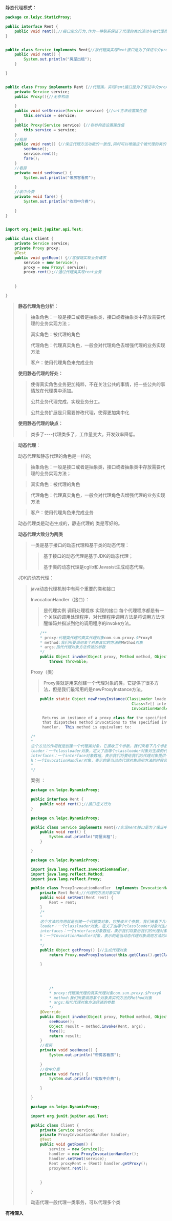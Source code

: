 静态代理模式：

```java
package cn.leiyc.StaticProxy;

public interface Rent {
	public void rent();//接口定义行为,作为一种联系保证了代理的类的活动与被代理类的活动关系一致性
}

```

```java 

public class Service implements Rent{//被代理类实现Rent接口是为了保证中介proxy和service一致
	public void rent() {
		System.out.println("房屋出租");
	}

}

```

```java

public class Proxy implements Rent {//代理类，实现Rent接口是为了保证中介proxy和service一致
	private Service service;
	public Proxy(){//无参构造
		
	}
	public void setService(Service service) {//set方法设置属性值
		this.service = service;
	}
	public Proxy(Service service) {//有参构造设置属性值
		this.service = service;
	}
	//租房
	public void rent() {//保证代理方法功能的一致性,同时可以增强这个被代理的类的需要增强的方法
		seeHouse();
		service.rent();
		fare();
	}
	//看房
	private void seeHouse() {
		System.out.println("带房客看房");
		
	}
	//收中介费
	private void fare() {
		System.out.println("收取中介费");
		
	}
}


```

```java

import org.junit.jupiter.api.Test;

public class Client {
	private Service service;
	private Proxy proxy;
	@Test
	public void getRoom() {//客服端实现业务请求
		service = new Service();
		proxy = new Proxy( service);
		proxy.rent();//通过代理类实现rent业务
		
		
	}

}

```

> **静态代理角色分析：**
>
> > 抽象角色：一般是接口或者是抽象类，接口或者抽象类中存放需要代理的业务实现方法；
> >
> > 真实角色：被代理的角色
> >
> > 代理角色：代理真实角色，一般会对代理角色去增强代理的业务实现方法
> >
> > 客户：使用代理角色来完成业务
>
> **使用静态代理的好处：**
>
> > 使得真实角色业务更加纯粹，不在关注公共的事情，把一些公共的事情放在代理类中添加。
> >
> > 公共业务代理完成，实现业务分工。
> >
> > 公共业务扩展是只需要修改代理，使得更加集中化 
>
> **使用静态代理的缺点：**
>
> > 类多了----代理类多了，工作量变大。开发效率降低。

> **动态代理**：
>
> 动态代理和静态代理的角色是一样的;
>
> >抽象角色：一般是接口或者是抽象类，接口或者抽象类中存放需要代理的业务实现方法；
>
> > 真实角色：被代理的角色
>
> > 代理角色：代理真实角色，一般会对代理角色去增强代理的业务实现方法
>
> > 客户：使用代理角色来完成业务
>
> 动态代理类是动态生成的，静态代理的 类是写好的。
>
> **动态代理大致分为两类**
>
> > 一类是基于接口的动态代理和基于类的动态代理：
> >
> > > 基于接口的动态代理是基于JDK的动态代理；
> > >
> > > 基于类的动态代理是cglib和Javasist生成动态代理。
>
> JDK的动态代理：
>
> > java动态代理机制中有两个重要的类和接口
> >
> > InvocationHandler（接口）：
> >
> > > 是代理实例  调用处理程序  实现的接口 每个代理程序都是有一个关联的调用处理程序，对代理程序调用方法是将调用方法惊醒编码并指派到他的调用程序的invoke方法。
> >
> > ```java 
> >     /**
> >     * proxy:代理类代理的真实代理对象com.sun.proxy.$Proxy0
> >     * method:我们所要调用某个对象真实的方法的Method对象
> >     * args:指代代理对象方法传递的参数
> >     */
> >     public Object invoke(Object proxy, Method method, Object[] args)
> >         throws Throwable;
> > ```
> >
> > 
> >
> > Proxy（类）
> >
> > > Proxy类就是用来创建一个代理对象的类，它提供了很多方法，但是我们最常用的是newProxyInstance方法。
> >
> > ```java
> >     public static Object newProxyInstance(ClassLoader loader, 
> >                                             Class<?>[] interfaces, 
> >                                             InvocationHandler h)
> > ```
> >
> > ```java 
> >      Returns an instance of a proxy class for the specified interfaces
> >      that dispatches method invocations to the specified invocation
> >      handler.  This method is equivalent to:
> > 
> > /*
> > *
> > 这个方法的作用就是创建一个代理类对象，它接收三个参数，我们来看下几个参数的含义：
> > loader：一个classloader对象，定义了由哪个classloader对象对生成的代理类进行加载
> > interfaces：一个interface对象数组，表示我们将要给我们的代理对象提供一组什么样的接口，如果我们提供了这样一个接口对象数组，那么也就是声明了代理类实现了这些接口，代理类就可以调用接口中声明的所有方法。
> > h：一个InvocationHandler对象，表示的是当动态代理对象调用方法的时候会关联到哪一个InvocationHandler对象上，并最终由其调用。
> > *
> > */
> > 
> > ```
> >
> > 案例 ：
> >
> > ```java
> > package cn.leiyc.DynamicProxy;
> > 
> > public interface Rent {
> > 	public void rent();//接口定义行为
> > }
> > 
> > ```
> >
> > ```Java
> > package cn.leiyc.DynamicProxy;
> > 
> > public class Service implements Rent{//实现Rent接口是为了保证中介proxy和service一致
> > 	public void rent() {
> > 		System.out.println("房屋出租");
> > 	}
> > 
> > }
> > 
> > ```
> >
> > ```java
> > package cn.leiyc.DynamicProxy;
> > 
> > import java.lang.reflect.InvocationHandler;
> > import java.lang.reflect.Method;
> > import java.lang.reflect.Proxy;
> > 
> > public class ProxyInvocationHandler  implements InvocationHandler{
> > 	private Rent Rent;//代理的方法对象实体
> > 	public void setRent(Rent rent) {
> > 		Rent = rent;
> > 	}
> > 	/*
> > 	*
> > 	这个方法的作用就是创建一个代理类对象，它接收三个参数，我们来看下几个参数的含义：
> > 	loader：一个classloader对象，定义了由哪个classloader对象对生成的代理类进行加载
> > 	interfaces：一个interface对象数组，表示我们将要给我们的代理对象提供一组什么样的接口，如果我们提供了这样一个接口对象数组，那么也就是声明了代理类实现了这些接口，代理类就可以调用接口中声明的所有方法。
> > 	h：一个InvocationHandler对象，表示的是当动态代理对象调用方法的时候会关联到哪一个InvocationHandler对象上，并最终由其调用。
> > 	*
> > 	*/
> > 	public Object getProxy() {//生成代理对象
> > 		return Proxy.newProxyInstance(this.getClass().getClassLoader(),Rent.getClass().getInterfaces(), this);
> > 		
> > 	}
> > 	
> > 	
> > 	
> > 	
> > 		/*
> > 	    * proxy:代理类代理的真实代理对象com.sun.proxy.$Proxy0
> > 	    * method:我们所要调用某个对象真实的方法的Method对象
> > 	    * args:指代代理对象方法传递的参数
> > 	    */
> > 	@Override
> > 	public Object invoke(Object proxy, Method method, Object[] args) throws Throwable {
> > 		seeHouse();
> > 		Object result = method.invoke(Rent, args);
> > 		fare();
> > 		return result;
> > 	}
> > 	//看房
> > 	private void seeHouse() {
> > 		System.out.println("带房客看房");
> > 		
> > 	}
> > 	//收中介费
> > 	private void fare() {
> > 		System.out.println("收取中介费");
> > 		
> > 	}
> > 
> > }
> > 
> > ```
> >
> > ```java
> > package cn.leiyc.DynamicProxy;
> > 
> > import org.junit.jupiter.api.Test;
> > 
> > public class Client {
> > 	private Service service;
> > 	private ProxyInvocationHandler handler;
> > 	@Test
> > 	public void getRoom() {
> > 		service = new Service();
> > 		handler = new ProxyInvocationHandler();
> > 		handler.setRent(service);
> > 		Rent proxyRent = (Rent) handler.getProxy();
> > 		proxyRent.rent();
> > 		
> > 		
> > 	}
> > 
> > }
> > 
> > ```
> >
> > 动态代理一般代理一类事务，可以代理多个类



**有待深入**

